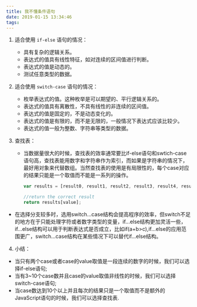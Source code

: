 ```yaml
---
title: 我不懂条件语句
date: 2019-01-15 13:34:46
tags:
---
```


1. 适合使用 `if-else` 语句的情况：
   - 具有复杂的逻辑关系。
   - 表达式的值具有线性特征，如对连续的区间值进行判断。
   - 表达式的值是动态的。
   - 测试任意类型的数据。

2. 适合使用 `switch-case` 语句的情况：
   - 枚举表达式的值。这种枚举是可以期望的、平行逻辑关系的。
   - 表达式的值具有离散性，不具有线性的非连续的区间值。
   - 表达式的值是固定的，不是动态变化的。
   - 表达式的值是有限的，而不是无限的，一般情况下表达式应该比较少。
   - 表达式的值一般为整数、字符串等类型的数据。
3. 查找表：
   - 当数据量很大的时候，查找表的效率通常要比if-else语句和swtich-case语句高，查找表能用数字和字符串作为索引，而如果是字符串的情况下，最好用对象来代替数组。当然查找表的使用是有局限性的，每个case对应的结果只能是一个取值而不能是一系列的操作。
      ```js
      var results = [result0, result1, result2, result3, result4, result5, result6, result7, result8, result9, result10];

      //return the correct result
      return results[value];
      ```
- 在选择分支较多时，选用switch...case结构会提高程序的效率，但switch不足的地方在于只能处理字符或者数字类型的变量，if...else结构更加灵活一些，if...else结构可以用于判断表达式是否成立，比如if(a+b>c),if...else的应用范围更广，switch...case结构在某些情况下可以替代if...else结构。
4. 小结：
- 当只有两个case或者case的value取值是一段连续的数字的时候，我们可以选择if-else语句;
- 当有3~10个case数并且case的value取值非线性的时候，我们可以选择switch-case语句;
- 当case数达到10个以上并且每次的结果只是一个取值而不是额外的JavaScript语句的时候，我们可以选择查找表.